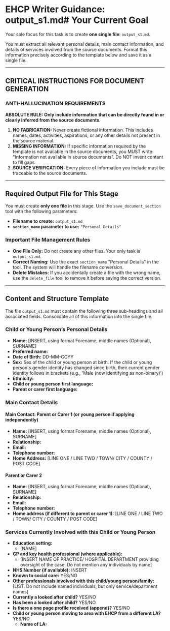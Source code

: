 # EHCP Writer Guidance: output_s1.md# Your Current Goal

Your sole focus for this task is to create **one single file**: `output_s1.md`.

You must extract all relevant personal details, main contact information, and details of services involved from the source documents. Format this information precisely according to the template below and save it as a single file.

---

## CRITICAL INSTRUCTIONS FOR DOCUMENT GENERATION

### ANTI-HALLUCINATION REQUIREMENTS

**ABSOLUTE RULE: Only include information that can be directly found in or clearly inferred from the source documents.**

1.  **NO FABRICATION:** Never create fictional information. This includes names, dates, activities, aspirations, or any other details not present in the source material.
2.  **MISSING INFORMATION:** If specific information required by the template is not available in the source documents, you MUST write: "Information not available in source documents". Do NOT invent content to fill gaps.
3.  **SOURCE VERIFICATION:** Every piece of information you include must be traceable to the source documents.

---

## Required Output File for This Stage

You must create **only one file** in this stage. Use the `save_document_section` tool with the following parameters:

*   **Filename to create:** `output_s1.md`
*   **`section_name` parameter to use:** `"Personal Details"`

### Important File Management Rules

*   **One File Only:** Do not create any other files. Your only task is `output_s1.md`.
*   **Correct Naming:** Use the exact `section_name` "Personal Details" in the tool. The system will handle the filename conversion.
*   **Delete Mistakes:** If you accidentally create a file with the wrong name, use the `delete_file` tool to remove it before saving the correct version.

---

## Content and Structure Template

The file `output_s1.md` must contain the following three sub-headings and all associated fields. Consolidate all of this information into the single file.

### Child or Young Person’s Personal Details

- **Name:**
  [INSERT, using format Forename, middle names (Optional), SURNAME]
- **Preferred name:**
- **Date of Birth:** DD-MM-CCYY
- **Sex:** Sex of the child or young person at birth. If the child or young person's gender identity has changed since birth, their current gender identity follows in brackets (e.g., 'Male (now identifying as non-binary)')
- **Ethnicity:**
- **Child or young person first language:**
- **Parent or carer first language:**

### Main Contact Details

#### Main Contact: Parent or Carer 1 (or young person if applying independently)

- **Name:** [INSERT, using format Forename, middle names (Optional), SURNAME]
- **Relationship:**
- **Email:**
- **Telephone number:**
- **Home Address:** [LINE ONE / LINE TWO / TOWN/ CITY / COUNTY / POST CODE]

#### Parent or Carer 2

- **Name:** [INSERT, using format Forename, middle names (Optional), SURNAME]
- **Relationship:**
- **Email:**
- **Telephone number:**
- **Home address (if different to parent or carer 1):** [LINE ONE / LINE TWO / TOWN/ CITY / COUNTY / POST CODE]

### Services Currently Involved with this Child or Young Person

- **Education setting:**
    - [NAME]
- **GP and key health professional (where applicable):**
    - [INSERT NAME OF PRACTICE/ HOSPITAL DEPARTMENT providing oversight of the case. Do not mention any individuals by name]
- **NHS Number (if available):** INSERT
- **Known to social care:** YES/NO
- **Other professionals involved with this child/young person/family:** [LIST. Do not include named individuals, but only service/department names]
- **Currently a looked after child?** YES/NO
- **Has been a looked after child?** YES/NO
- **Is there a one page profile received (append)?** YES/NO
- **Child or young person moving to area with EHCP from a different LA?** YES/NO
    - **Name of LA:**